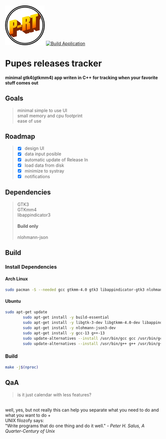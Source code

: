 <img src="https://github.com/PoliEcho/pupes_releases_tracker/raw/refs/heads/master/resources/img/icon.svg" alt="Project logo" width="128"></img> [![Build Application](https://github.com/PoliEcho/pupes_releases_tracker/actions/workflows/build.yml/badge.svg)](https://github.com/PoliEcho/pupes_releases_tracker/actions/workflows/build.yml)
# Pupes releases tracker
#### minimal gtk4(gtkmm4) app writen in C++ for tracking when your favorite stuff comes out 

## Goals
> minimal simple to use UI  
> small memory and cpu footprint  
> ease of use  
## Roadmap
> - [x] design UI   
> - [x] data input posible   
> - [x] automatic update of Release In  
> - [x] load data from disk   
> - [x] minimize to systray   
> - [x] notifications   


## Dependencies  
> GTK3  
> GTKmm4  
> libappindicator3
> #### Build only  
> nlohmann-json

## Build  
### Install Dependencies  
#### Arch Linux  
```Bash
sudo pacman -S --needed gcc gtkmm-4.0 gtk3 libappindicator-gtk3 nlohmann-json
```
#### Ubuntu  
```Bash
sudo apt-get update
        sudo apt-get install -y build-essential
        sudo apt-get install -y libgtk-3-dev libgtkmm-4.0-dev libappindicator3-dev
        sudo apt-get install -y nlohmann-json3-dev
        sudo apt-get install -y gcc-13 g++-13
        sudo update-alternatives --install /usr/bin/gcc gcc /usr/bin/gcc-13 100
        sudo update-alternatives --install /usr/bin/g++ g++ /usr/bin/g++-13 100
```
### Build
```Bash
make -j$(nproc)
```

## QaA
> is it just calendar with less features?
######       
well, yes, but not really this can help you separate what you need to do and what you want to do +  
UNIX filozofy says:   
"Write programs that do one thing and do it well." - <cite>Peter H. Salus, A Quarter-Century of Unix</cite> 

